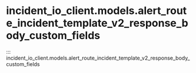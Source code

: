 # incident_io_client.models.alert_route_incident_template_v2_response_body_custom_fields

::: incident_io_client.models.alert_route_incident_template_v2_response_body_custom_fields
